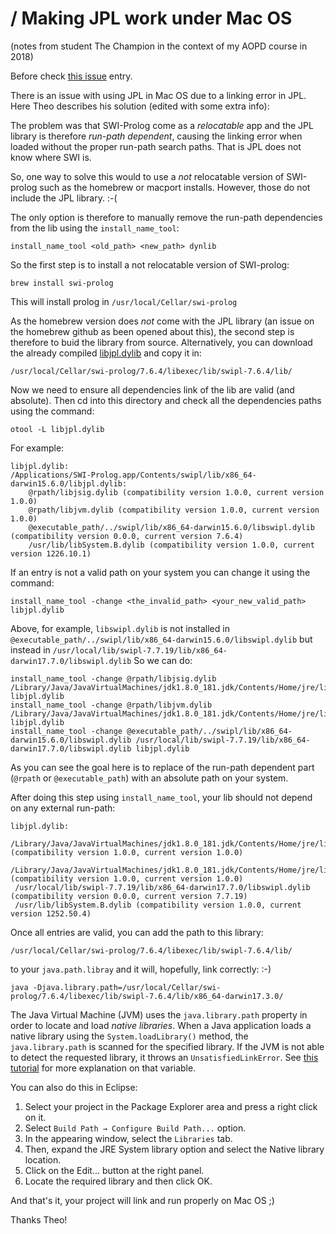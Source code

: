 # / Making JPL work under Mac OS

(notes from student The Champion in the context of my AOPD course in 2018)

Before check [this issue](https://github.com/SWI-Prolog/packages-jpl/issues/2#event-1900141361) entry.
 
There is an issue with using JPL in Mac OS due to a linking error in JPL. Here Theo describes his solution (edited with some extra info): 

The problem was that SWI-Prolog come as a _relocatable_ app and the JPL library is therefore _run-path dependent_, causing the linking error when loaded without the proper run-path search paths. That is JPL does not know where SWI is.
 
So, one way to solve this would to use a _not_ relocatable version of SWI-prolog such as the homebrew or macport installs. However, those do not include the JPL library. :-(
 
The only option is therefore to manually remove the run-path dependencies from the lib using the `install_name_tool`: 

    install_name_tool <old_path> <new_path> dynlib

So the first step is to install a not relocatable version of SWI-prolog:

    brew install swi-prolog

This will install prolog in `/usr/local/Cellar/swi-prolog`

As the homebrew version does _not_ come with the JPL library (an issue on the homebrew github as been opened about this), the second step is therefore to buid the library from source. Alternatively, you can download the already compiled  [libjpl.dylib]() and copy it in:

    /usr/local/Cellar/swi-prolog/7.6.4/libexec/lib/swipl-7.6.4/lib/

Now we need to ensure all dependencies link of the lib are valid (and absolute).
Then cd into this directory and check all the dependencies paths using the command:

    otool -L libjpl.dylib

For example:

    libjpl.dylib:
    /Applications/SWI-Prolog.app/Contents/swipl/lib/x86_64-darwin15.6.0/libjpl.dylib:
        @rpath/libjsig.dylib (compatibility version 1.0.0, current version 1.0.0)
        @rpath/libjvm.dylib (compatibility version 1.0.0, current version 1.0.0)
        @executable_path/../swipl/lib/x86_64-darwin15.6.0/libswipl.dylib (compatibility version 0.0.0, current version 7.6.4)
        /usr/lib/libSystem.B.dylib (compatibility version 1.0.0, current version 1226.10.1)

If an entry is not a valid path on your system you can change it using the command:

    install_name_tool -change <the_invalid_path> <your_new_valid_path> libjpl.dylib

Above, for example, `libswipl.dylib` is not installed in  `@executable_path/../swipl/lib/x86_64-darwin15.6.0/libswipl.dylib` but instead in `/usr/local/lib/swipl-7.7.19/lib/x86_64-darwin17.7.0/libswipl.dylib`
So we can do:

    install_name_tool -change @rpath/libjsig.dylib /Library/Java/JavaVirtualMachines/jdk1.8.0_181.jdk/Contents/Home/jre/lib/server/libjsig.dylib libjpl.dylib
    install_name_tool -change @rpath/libjvm.dylib /Library/Java/JavaVirtualMachines/jdk1.8.0_181.jdk/Contents/Home/jre/lib/server/libjvm.dylib libjpl.dylib
    install_name_tool -change @executable_path/../swipl/lib/x86_64-darwin15.6.0/libswipl.dylib /usr/local/lib/swipl-7.7.19/lib/x86_64-darwin17.7.0/libswipl.dylib libjpl.dylib

As you can see the goal here is to replace of the run-path dependent part (`@rpath` or `@executable_path`) with an absolute path on your system.

After doing this step using `install_name_tool`, your lib should not depend on any external run-path:

    libjpl.dylib:
     /Library/Java/JavaVirtualMachines/jdk1.8.0_181.jdk/Contents/Home/jre/lib/server/libjsig.dylib (compatibility version 1.0.0, current version 1.0.0)
     /Library/Java/JavaVirtualMachines/jdk1.8.0_181.jdk/Contents/Home/jre/lib/server/libjvm.dylib (compatibility version 1.0.0, current version 1.0.0)
     /usr/local/lib/swipl-7.7.19/lib/x86_64-darwin17.7.0/libswipl.dylib (compatibility version 0.0.0, current version 7.7.19)
     /usr/lib/libSystem.B.dylib (compatibility version 1.0.0, current version 1252.50.4)


Once all entries are valid, you can add the path to this library:

    /usr/local/Cellar/swi-prolog/7.6.4/libexec/lib/swipl-7.6.4/lib/ 

to your `java.path.libray` and it will, hopefully, link correctly: :-)
  
    java -Djava.library.path=/usr/local/Cellar/swi-prolog/7.6.4/libexec/lib/swipl-7.6.4/lib/x86_64-darwin17.3.0/
 
The Java Virtual Machine (JVM) uses the `java.library.path` property in order to locate and load _native libraries_. 
When a Java application loads a native library using the `System.loadLibrary()` method, the `java.library.path` is scanned for the specified library. 
If the JVM is not able to detect the requested library, it throws an `UnsatisfiedLinkError`. 
See [this tutorial](https://examples.javacodegeeks.com/java-basics/java-library-path-what-is-it-and-how-to-use/) for more explanation on that variable.


You can also do this in Eclipse: 

1. Select your project in the Package Explorer area and press a right click on it.
2. Select `Build Path → Configure Build Path...` option.
3. In the appearing window, select the `Libraries` tab.
4. Then, expand the JRE System library option and select the Native library location.
5. Click on the Edit... button at the right panel.
6. Locate the required library and then click OK.
 
And that's it, your project will link and run properly on Mac OS ;)

Thanks Theo!
